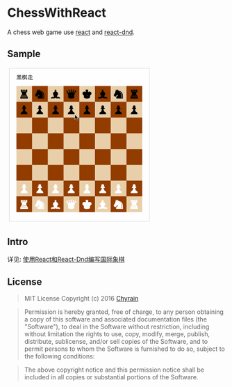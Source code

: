 # ChessWithReact
A chess web game use [react](https://facebook.github.io/react) and [react-dnd](http://gaearon.github.io/react-dnd/).

## Sample
<img src="https://raw.githubusercontent.com/Chyrain/MDPictures/master/res/chess_react.gif" width = "330" alt="chess_react" align=center />

## Intro
详见: [使用React和React-Dnd编写国际象棋]()

## License
>   MIT License
>   Copyright (c) 2016 [Chyrain](http://chyrain.com)

>   Permission is hereby granted, free of charge, to any person obtaining a copy
    of this software and associated documentation files (the "Software"), to deal
    in the Software without restriction, including without limitation the rights
    to use, copy, modify, merge, publish, distribute, sublicense, and/or sell
    copies of the Software, and to permit persons to whom the Software is
    furnished to do so, subject to the following conditions:

>   The above copyright notice and this permission notice shall be included in all
    copies or substantial portions of the Software.

